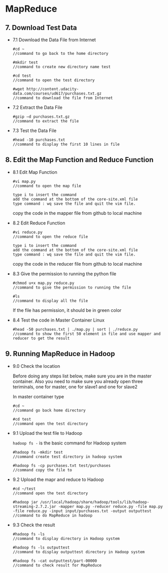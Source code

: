	
# MapReduce

## 7. Download Test Data

* 7.1 Download the Data File from Internet
	```
	#cd ~                   
	//command to go back to the home directory
	```
	```
	#mkdir test             
	//command to create new directory name test
	```
	```
	#cd test                
	//command to open the test directory
	```
	```
	#wget http://content.udacity-data.com/courses/ud617/purchases.txt.gz    
	//command to download the file from Internet
 	```
	
* 7.2 Extract the Data File

	```
	#gzip –d purchases.txt.gz
	//command to extract the file
 	```
	
* 7.3 Test the Data File
        
	```
	#head -10 purchases.txt
	//command to display the first 10 lines in file
	```
	
## 8. Edit the Map Function and Reduce Function

* 8.1 Edit Map Function
	
	```
	#vi map.py
	//command to open the map file
	```	
 	```
	type i to insert the command
	add the command at the bottom of the core-site.xml file
	type command : wq save the file and quit the vim file.
	```
	copy the code in the mapper file from github to local machine
	
* 8.2 Edit Reduce Function

	```
	#vi reduce.py
	//command to open the reduce file
	```
	```
	type i to insert the command
	add the command at the bottom of the core-site.xml file
	type command : wq save the file and quit the vim file.
	```
	copy the code in the reducer file from github to local machine
	
* 8.3 Give the permission to running the python file
	
	```
	#chmod u+x map.py reduce.py
	//command to give the permission to running the file
	```
	```
	#ls
 	//command to display all the file 
	```
	If the file has permission, it should be in green color
	
* 8.4 Test the code in Master Container Linux

	```
	#head -50 purchases.txt | ./map.py | sort | ./reduce.py
	//command to show the first 50 element in file and use mapper and reducer to get the result
	```

## 9. Running MapReduce in Hadoop

* 9.0 Check the location

	Before doing any steps list below, make sure you are in the master container.
	Also you need to make sure you already open three teriminals, one for master, one for slave1 and one for slave2
	
	In master container type
	```
	#cd ~
	//command go back home directory
	```
	```
	#cd test
	//command open the test directory
	```
  
* 9.1 Upload the test file to Hadoop
	
	`hadoop fs -` is the basic command for Hadoop system
	```
	#hadoop fs -mkdir test
	//command create test directory in hadoop system 
	```
  	```
	#hadoop fs -cp purchases.txt test/purchases
	//command copy the file to 
  	```
* 9.2 Upload the mapr and reduce to Hadoop
	```
	#cd ~/test
	//command open the test directory
	```
	```
	#hadoop jar /usr/local/hadoop/share/hadoop/tools/lib/hadoop-streaming-2.7.2.jar -mapper map.py -reducer reduce.py -file map.py -file reduce.py -input input/purchases.txt -output outputtest
	//command to do MapReduce in hadoop
	```
* 9.3 Check the result
	```
	#hadoop fs -ls
	//command to display directory in Hadoop system
  	```
  	```
	#hadoop fs -ls outputtest
	//command to display outputtest directory in Hadoop system
  	```
  	```
	#hadoop fs -cat outputtest/part-00000
	//command to check result for MapReduce
	```
  

	
